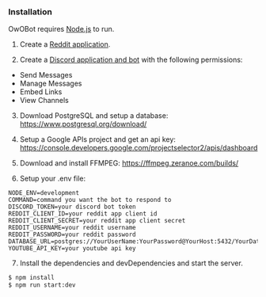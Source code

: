 ### Installation

OwOBot requires [Node.js](https://nodejs.org/) to run.

1. Create a [Reddit application](https://www.reddit.com/prefs/apps/).

2. Create a [Discord application and bot](https://discordapp.com/developers/applications) with the following permissions:

- Send Messages
- Manage Messages
- Embed Links
- View Channels

3. Download PostgreSQL and setup a database: https://www.postgresql.org/download/

4. Setup a Google APIs project and get an api key: https://console.developers.google.com/projectselector2/apis/dashboard

5. Download and install FFMPEG: https://ffmpeg.zeranoe.com/builds/

6. Setup your .env file:

```
NODE_ENV=development
COMMAND=command you want the bot to respond to
DISCORD_TOKEN=your discord bot token
REDDIT_CLIENT_ID=your reddit app client id
REDDIT_CLIENT_SECRET=your reddit app client secret
REDDIT_USERNAME=your reddit username
REDDIT_PASSWORD=your reddit password
DATABASE_URL=postgres://YourUserName:YourPassword@YourHost:5432/YourDatabase
YOUTUBE_API_KEY=your youtube api key
```

7. Install the dependencies and devDependencies and start the server.

```sh
$ npm install
$ npm run start:dev
```
